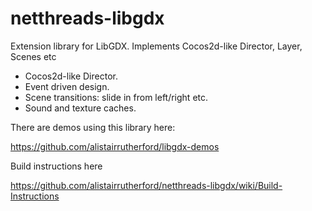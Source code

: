 netthreads-libgdx
=================

Extension library for LibGDX. Implements Cocos2d-like Director, Layer, Scenes etc

- Cocos2d-like Director.
- Event driven design.
- Scene transitions: slide in from left/right etc.
- Sound and texture caches.

There are demos using this library here:

https://github.com/alistairrutherford/libgdx-demos

Build instructions here

https://github.com/alistairrutherford/netthreads-libgdx/wiki/Build-Instructions
